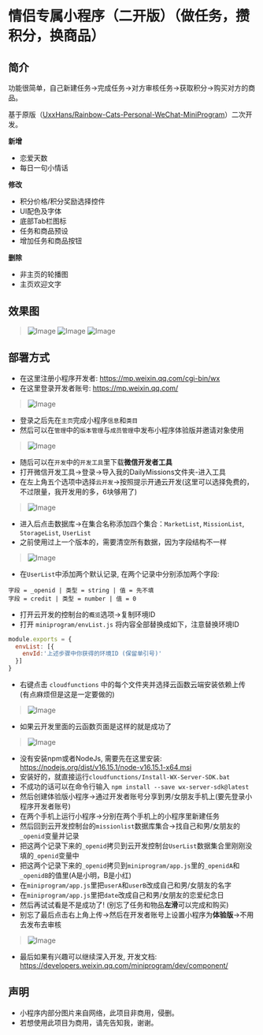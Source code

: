 # 情侣专属小程序（二开版）（做任务，攒积分，换商品）
## 简介
功能很简单，自己新建任务️->完成任务️->对方审核任务️->获取积分️->购买对方的商品。

基于原版（[UxxHans/Rainbow-Cats-Personal-WeChat-MiniProgram](https://github.com/UxxHans/Rainbow-Cats-Personal-WeChat-MiniProgram)）二次开发。

**新增**

- 恋爱天数
- 每日一句小情话

**修改**

- 积分价格/积分奖励选择控件
- UI配色及字体
- 底部Tab栏图标
- 任务和商品预设
- 增加任务和商品按钮

**删除**

- 非主页的轮播图
- 主页欢迎文字

## 效果图
>![Image](https://note.youdao.com/yws/res/a/WEBRESOURCEd4ba4ffdc57931027cbd8c21e59e832a)
>![Image](https://note.youdao.com/yws/res/b/WEBRESOURCE07e3451a01b7792b78f993e28ef7dfab)
![Image](https://note.youdao.com/yws/res/d/WEBRESOURCE6e3f3ae4ecaf29b3a8a844f8b5de846d)

## 部署方式

- 在这里注册小程序开发者: https://mp.weixin.qq.com/cgi-bin/wx
- 在这里登录开发者账号: https://mp.weixin.qq.com/
>![Image](Pics/Link.jpg)
- 登录之后先在`主页`完成小程序`信息`和`类目`
- 然后可以在`管理`中的`版本管理`与`成员管理`中发布小程序体验版并邀请对象使用
>![Image](Pics/Account.jpg)
- 随后可以在`开发`中的`开发工具`里下载**微信开发者工具**
- 打开微信开发工具->登录->导入我的DailyMissions文件夹-进入工具
- 在左上角五个选项中选择`云开发`->按照提示开通云开发(这里可以选择免费的，不过限量，我开发用的多，6块够用了)
>![Image](Pics/DatabaseOption.jpg)
- 进入后点击数据库->在集合名称添加四个集合：`MarketList`, `MissionList`, `StorageList`, `UserList`
- 之前使用过上一个版本的，需要清空所有数据，因为字段结构不一样
>![Image](Pics/Database.jpg)
- 在`UserList`中添加两个默认记录, 在两个记录中分别添加两个字段:
```
字段 = _openid | 类型 = string | 值 = 先不填
字段 = credit | 类型 = number | 值 = 0
```
- 打开云开发的控制台的`概览`选项->复制环境ID
- 打开 `miniprogram/envList.js` 将内容全部替换成如下，注意替换环境ID
```js
module.exports = {
  envList: [{
    envId:'上述步骤中你获得的环境ID (保留单引号)'
  }]
}
```
- 右键点击 `cloudfunctions` 中的每个文件夹并选择云函数云端安装依赖上传 (有点麻烦但是这是一定要做的)
>![Image](Pics/CloudFunction.jpg)
- 如果云开发里面的云函数页面是这样的就是成功了
>![Image](Pics/CloudFunctionList.jpg)
- 没有安装npm或者NodeJs, 需要先在这里安装: https://nodejs.org/dist/v16.15.1/node-v16.15.1-x64.msi
- 安装好的，就直接运行`cloudfunctions/Install-WX-Server-SDK.bat` 
- 不成功的话可以在命令行输入 `npm install --save wx-server-sdk@latest`
- 然后创建体验版小程序->通过开发者账号分享到男/女朋友手机上(要先登录小程序开发者账号)
- 在两个手机上运行小程序->分别在两个手机上的小程序里新建任务
- 然后回到云开发控制台的`missionlist`数据库集合->找自己和男/女朋友的`_openid`变量并记录
- 把这两个记录下来的`_openid`拷贝到云开发控制台`UserList`数据集合里刚刚没填的`_openid`变量中
- 把这两个记录下来的`_openid`拷贝到`miniprogram/app.js`里的`_openidA`和`_openidB`的值里(A是小明，B是小红)
- 在`miniprogram/app.js`里把`userA`和`userB`改成自己和男/女朋友的名字
- 在`miniprogram/app.js`里把`date`改成自己和男/女朋友的恋爱纪念日
- 然后再试试看是不是成功了! (别忘了任务和物品**左滑**可以完成和购买)
- 别忘了最后点击右上角上传->然后在开发者账号上设置小程序为**体验版**->不用去发布去审核
>![Image](Pics/UploadOption.jpg)
- 最后如果有兴趣可以继续深入开发, 开发文档: https://developers.weixin.qq.com/miniprogram/dev/component/
## 声明
- 小程序内部分图片来自网络，此项目非商用，侵删。
- 若想使用此项目为商用，请先告知我，谢谢。
